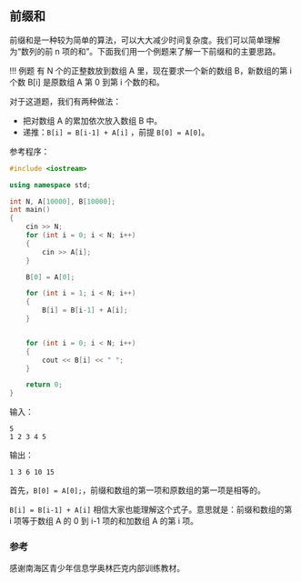 ## 前缀和

前缀和是一种较为简单的算法，可以大大减少时间复杂度。我们可以简单理解为“数列的前 n 项的和”。下面我们用一个例题来了解一下前缀和的主要思路。

!!! 例题
    有 N 个的正整数放到数组 A 里，现在要求一个新的数组 B，新数组的第 i 个数 B[i] 是原数组 A 第 0 到第 i 个数的和。

对于这道题，我们有两种做法：
- 把对数组 A 的累加依次放入数组 B 中。
- 递推：`B[i] = B[i-1] + A[i]` ，前提 `B[0] = A[0]`。

参考程序：

```cpp
#include <iostream>

using namespace std;

int N, A[10000], B[10000];
int main()
{
    cin >> N;
    for (int i = 0; i < N; i++)
    {
        cin >> A[i];
    }

    B[0] = A[0];

    for (int i = 1; i < N; i++)
    {
        B[i] = B[i-1] + A[i];
    }


    for (int i = 0; i < N; i++)
    {
        cout << B[i] << " ";
    }

    return 0;
}

```

输入：
```
5
1 2 3 4 5
```

输出：
```
1 3 6 10 15 
```

首先，`B[0] = A[0];`，前缀和数组的第一项和原数组的第一项是相等的。

`B[i] = B[i-1] + A[i]` 相信大家也能理解这个式子。意思就是：前缀和数组的第 i 项等于数组 A 的 0 到 i-1 项的和加数组 A 的第 i 项。

### 参考

感谢南海区青少年信息学奥林匹克内部训练教材。
